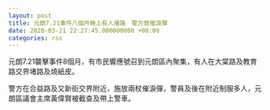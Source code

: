 ```yaml
---
layout: post
title: 元朗7.21事件八個月晚上有人堵路　警方放催淚彈
date: 2020-03-21 22:27:45.000000000 +08:00
categories: rss
---
```


元朗7.21襲擊事件8個月，有市民響應號召到元朗區內聚集，有人在大棠路及教育路交界堵路及燒紙皮。

警方在合益路及又新街交界附近，施放兩杖催淚彈，警員及後在附近制服多人，元朗區議會主席黃偉賢被截查及帶上警車。
